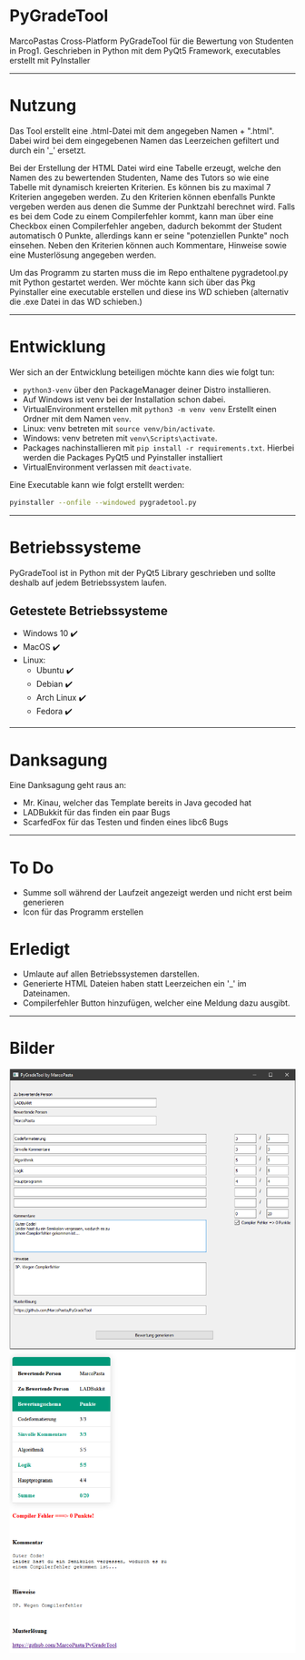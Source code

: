 # PyGradeTool
MarcoPastas Cross-Platform PyGradeTool für die Bewertung von Studenten in Prog1. Geschrieben in Python mit dem PyQt5 Framework, executables erstellt mit PyInstaller
___
# Nutzung
Das Tool erstellt eine .html-Datei mit dem angegeben Namen + ".html". Dabei wird bei dem eingegebenen Namen das Leerzeichen gefiltert und durch ein '_' ersetzt. 

Bei der Erstellung der HTML Datei wird eine Tabelle erzeugt, welche den Namen des zu bewertenden Studenten, Name des Tutors so wie eine Tabelle mit dynamisch kreierten Kriterien. Es können bis zu maximal 7 Kriterien angegeben werden. Zu den Kriterien können ebenfalls Punkte vergeben werden aus denen die Summe der Punktzahl berechnet wird. Falls es bei dem Code zu einem Compilerfehler kommt, kann man über eine Checkbox einen Compilerfehler angeben, dadurch bekommt der Student automatisch 0 Punkte, allerdings kann er seine "potenziellen Punkte" noch einsehen. Neben den Kriterien können auch Kommentare, Hinweise sowie eine Musterlösung angegeben werden.

Um das Programm zu starten muss die im Repo enthaltene pygradetool.py mit Python gestartet werden. Wer möchte kann sich über das Pkg Pyinstaller eine executable erstellen und diese ins WD schieben (alternativ die .exe Datei in das WD schieben.)
___
# Entwicklung 
Wer sich an der Entwicklung beteiligen möchte kann dies wie folgt tun:
* `python3-venv` über den PackageManager deiner Distro installieren.
* Auf Windows ist venv bei der Installation schon dabei.
* VirtualEnvironment erstellen mit `python3 -m venv venv` Erstellt einen  Ordner mit dem Namen `venv`.
* Linux: venv betreten mit `source venv/bin/activate`.
* Windows: venv betreten mit `venv\Scripts\activate`.
* Packages nachinstallieren mit `pip install -r requirements.txt`. Hierbei werden die Packages PyQt5 und Pyinstaller installiert
* VirtualEnvironment verlassen mit `deactivate`.

Eine Executable kann wie folgt erstellt werden: 
```bash
pyinstaller --onfile --windowed pygradetool.py
```
___
# Betriebssysteme
PyGradeTool ist in Python mit der PyQt5 Library geschrieben und sollte deshalb auf jedem Betriebssystem laufen. 

## Getestete Betriebssysteme
* Windows 10 ✔️
* MacOS ✔️
* Linux: 
    * Ubuntu ✔️
    * Debian ✔️
    * Arch Linux ✔️
    * Fedora ✔️
___
# Danksagung
Eine Danksagung geht raus an:
* Mr. Kinau, welcher das Template bereits in Java gecoded hat 
* LADBukkit für das finden ein paar Bugs
* ScarfedFox für das Testen und finden eines libc6 Bugs
___
# To Do
* Summe soll während der Laufzeit angezeigt werden und nicht erst beim generieren
* Icon für das Programm erstellen

# Erledigt
* Umlaute auf allen Betriebssystemen darstellen.
* Generierte HTML Dateien haben statt Leerzeichen ein '_' im Dateinamen.
* Compilerfehler Button hinzufügen, welcher eine Meldung dazu ausgibt.
___
# Bilder
![image info](./src/Tool.png)
![image info](./src/Ergebnis.png)
